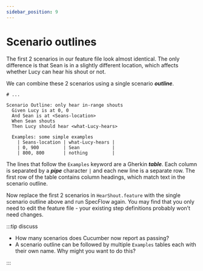 ```yaml
---
sidebar_position: 9
---
```


# Scenario outlines

The first 2 scenarios in our feature file look almost identical. The only difference is that Sean is in a slightly different location, which affects whether Lucy can hear his shout or not.

We can combine these 2 scenarios using a single scenario **_outline_**.

```gherkin title="HearShout.feature"
# ...

Scenario Outline: only hear in-range shouts
  Given Lucy is at 0, 0
  And Sean is at <Seans-location>
  When Sean shouts
  Then Lucy should hear <what-Lucy-hears>

  Examples: some simple examples
    | Seans-location | what-Lucy-hears |
    | 0, 900         | Sean            |
    | 800, 800       | nothing         |
```

The lines that follow the `Examples` keyword are a Gherkin **_table_**. Each column is separated by a **_pipe_** character `|` and each new line is a separate row. The first row of the table contains column headings, which match text in the scenario outline.

Now replace the first 2 scenarios in `HearShout.feature` with the single scenario outline above and run SpecFlow again. You may find that you only need to edit the feature file - your existing step definitions probably won’t need changes.

:::tip discuss

- How many scenarios does Cucumber now report as passing?
- A scenario outline can be followed by multiple `Examples` tables each with their own name. Why might you want to do this?

:::
